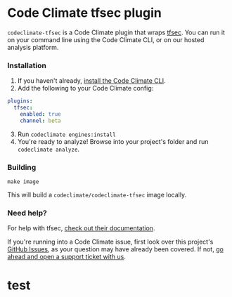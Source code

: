 # Code Climate tfsec plugin

`codeclimate-tfsec` is a Code Climate plugin that wraps [tfsec](https://github.com/aquasecurity/tfsec). You can run it on your command line using the Code Climate CLI, or on our hosted analysis platform.

### Installation

1. If you haven't already, [install the Code Climate CLI](https://github.com/codeclimate/codeclimate).
2. Add the following to your Code Climate config:
  ```yaml
  plugins:
    tfsec:
      enabled: true
      channel: beta
  ```
3. Run `codeclimate engines:install`
4. You're ready to analyze! Browse into your project's folder and run `codeclimate analyze`.

### Building

```console
make image
```

This will build a `codeclimate/codeclimate-tfsec` image locally.

### Need help?

For help with tfsec, [check out their documentation](https://github.com/aquasecurity/tfsec).

If you're running into a Code Climate issue, first look over this project's [GitHub Issues](https://github.com/aquasecurity/tfsec/issues), as your question may have already been covered. If not, [go ahead and open a support ticket with us](https://codeclimate.com/help).

# test
